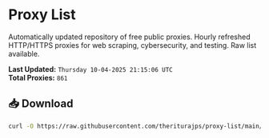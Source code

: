 # Proxy List

Automatically updated repository of free public proxies. Hourly refreshed HTTP/HTTPS proxies for web scraping, cybersecurity, and testing. Raw list available.

**Last Updated:** `Thursday 10-04-2025 21:15:06 UTC`  
**Total Proxies:** `861`

## 📥 Download
```bash
curl -O https://raw.githubusercontent.com/theriturajps/proxy-list/main/proxies.txt
